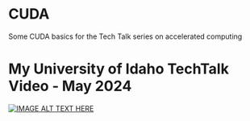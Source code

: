 # CUDA
Some CUDA basics for the Tech Talk series on accelerated computing

# My University of Idaho TechTalk Video - May 2024
[![IMAGE ALT TEXT HERE](https://img.youtube.com/vi/klcoj3K3HFY/0.jpg)](https://www.youtube.com/watch?v=klcoj3K3HFY)

